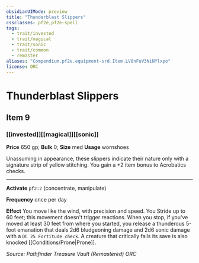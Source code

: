 ```yaml
---
obsidianUIMode: preview
title: "Thunderblast Slippers"
cssclasses: pf2e,pf2e-spell
tags:
  - trait/invested
  - trait/magical
  - trait/sonic
  - trait/common
  - remaster
aliases: "Compendium.pf2e.equipment-srd.Item.LV8nFuV3NiNYlxpo"
license: ORC
---
```

# Thunderblast Slippers
## Item 9
### [[invested]][[magical]][[sonic]]


**Price** 650 gp; 
**Bulk** 0; **Size** med
**Usage** wornshoes

Unassuming in appearance, these slippers indicate their nature only with a signature strip of yellow stitching. You gain a +2 item bonus to Acrobatics checks.

* * *

**Activate** `pf2:2` (concentrate, manipulate)

**Frequency** once per day

**Effect** You move like the wind, with precision and speed. You Stride up to 60 feet; this movement doesn't trigger reactions. When you stop, if you've moved at least 30 feet from where you started, you release a thunderous 5-foot emanation that deals 2d6 bludgeoning damage and 2d6 sonic damage with a `DC 25 Fortitude check`. A creature that critically fails its save is also knocked [[Conditions/Prone|Prone]].

*Source: Pathfinder Treasure Vault (Remastered)*
*ORC*